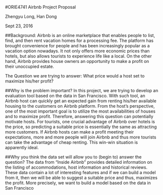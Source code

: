 #ORIE4741 Airbnb Project Proposal

Zhengyu Long, Han Dong

Sept 23, 2016

##Background:
Airbnb is an online marketplace that enables people to list, find, and then rent vacation homes for a processing fee. The platform has brought convenience for people and has been increasingly popular as a vacation option nowadays. It not only offers more economic prices than hotels, but also allows tourists to experience life like a local. On the other hand, Airbnb provides house owners an opportunity to make a profit on their unoccupied estate. 

The Question we are trying to answer: What price would a host set to maximize his/her profit?

##Why is the problem important?
In this project, we are trying to develop an evaluation tool based on the data in San Francisco. With such tool, an Airbnb host can quickly get an expected gain from renting his/her available housing to the customers on Airbnb platform. 
From the host’s perspective, one of the most important goal is to utilize the most availabilities of houses and to maximize profit. Therefore, answering this question can potentially motivate hosts.
For tourists, one crucial advantage of Airbnb over hotels is the price, so predicting a suitable price is essentially the same as attracting more customers. If Airbnb hosts can make a profit meeting their expectations, more and more people will join Airbnb and thus more tourists can take the advantage of cheap renting. This win-win situation is apparently ideal.

##Why you think the data set will allow you to (begin to) answer the question?
The data from “Inside Airbnb” provides detailed information on the listing of accommodations, host information and historical reviews. These data contain a lot of interesting features and if we can build a model from it, then we will be able to suggest a suitable price and thus, maximizes the profit. More precisely, we want to build a model based on the data in San Francisco

